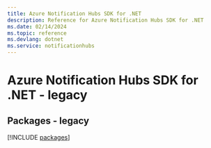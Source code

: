 ```yaml
---
title: Azure Notification Hubs SDK for .NET
description: Reference for Azure Notification Hubs SDK for .NET
ms.date: 02/14/2024
ms.topic: reference
ms.devlang: dotnet
ms.service: notificationhubs
---
```

# Azure Notification Hubs SDK for .NET - legacy
## Packages - legacy
[!INCLUDE [packages](notification-hubs-index.md)]